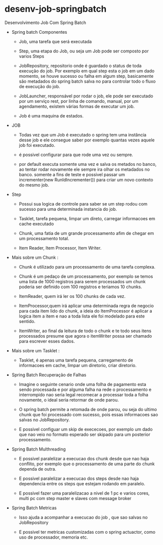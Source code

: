 # desenv-job-springbatch

Desenvolvimento Job Com Spring Batch 


- Spring batch Componentes
    
    * Job, uma tarefa que será executada
    
    * Step, uma etapa do Job, ou seja um Job pode ser composto por varios Steps 
    
    * JobRepository, repositorio onde é guardado o status de toda execução do job.
      Por exemplo em qual step esta o job em um dado momento, se houve sucesso ou falha em algum step, basicamente
      são metadados do spring batch salva no para controlar todo o fluxo de execução do job.
    
    * JobLauncher, responsável por rodar o job, ele pode ser executado por um serviço rest, por linha de comando, 
      manual, por um agendamento, existem várias formas de executar um job.  
    
    * Job é uma maquina de estados.

-  JOB 
  
    * Todas vez que um Job é executado o spring tem uma instância desse job e ele consegue saber por exemplo quantas vezes aquele job foi executado. 
  
    * é possivel configurar para que rode uma vez ou sempre.
  
    * por default executa somente uma vez e salva os metados no banco, ao tentar rodar novamente ele sempre ira olhar os metadados no banco. 
      somente a fins de teste e possivel passar um 	incrementer(new RunIdIncrementer()) para criar um novo contexto do mesmo job. 

-  Step 
   
    * Possui sua logica de controle para saber se um step rodou com sucesso para uma determinada instancia do job.
   
    * Tasklet, tarefa pequena, limpar um direto, carregar informacoes em cache executado
   
    * Chunk, uma fatia de um grande processamento afim de chegar em um processamento total.
   
    * Item Reader, Item Processor, Item Writer.

- Mais sobre um Chunk :

    * Chunk é utilizado para um processamento de uma tarefa complexa. 
    
    * Chunk é um pedaço de um processamento, por exemplo se temos uma lista de 1000 registros para serem processados 
        um chunk poderia ser definido com 100 registros e teriamos 10 chunks.
    
    * ItemReader, quem irá ler os 100 chunks de cada vez. 
    
    * ItemProcessor,quem irá aplicar uma determinada regra de negocio para cada item lido do chunk, 
        a ideia do ItemProcessor é aplicar a logica item a item e nao a toda lista ele foi modelado para este sentido. 
         
    * ItemWriter, ao final da leitura de todo o chunk e te todo seus itens processados 
        presume que agora o itemWriter possa ser chamado para escrever esses dados. 

- Mais sobre um Tasklet :
    
    * Tasklet, é apenas uma tarefa pequena, carregamento de informacoes em cache, limpar um diretorio, criar diretorio. 


 - Spring Batch Recuperação de Falhas
   
    * Imagine o seguinte cenario onde uma folha de pagamento esta sendo processada e por alguma falha na rede o processamento e interrompido 
      nao seria legal recomecar a processar toda a folha novamente, o ideal seria retormar de onde parou. 
   
    * O spring batch permite a retomada de onde parou, ou seja do ultimo chunk que foi processado com sucesso, pois essas informacoes 
    sao salvas no JobRepository.
   
    * E possivel configuar um skip de exececoes, por exemplo um dado que nao veio no formato esperado ser skipado para um posterior processamento.


 - Spring Batch Multhreading 
   
    * E possivel paralelizar a execucao dos chunk desde que nao haja conflito, por exemplo que o processamento de uma parte do chunk dependa de outra. 
   
    * E possivel paralelizar a execucao dos steps desde nao haja dependencia entre os steps que estejam rodando em paralelo. 
   
    * E possivel fazer uma paralelizacao a nivel de 1 pc e varios cores, multi pc com step master e slaves com message broker 

- Spring Batch Metricas 
    
    * Isso ajuda a acompanhar a execucao do job , que sao salvas no JobRepository
    
    * E possivel ter metricas customizadas com o spring actuactor, como uso de processador, memoria etc. 



